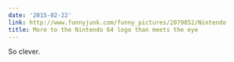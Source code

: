```yaml
---
date: '2015-02-22'
link: http://www.funnyjunk.com/funny_pictures/2079852/Nintendo
title: More to the Nintendo 64 logo than meets the eye
---
```


So clever.

